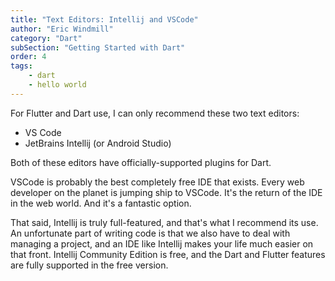 ```yaml
---
title: "Text Editors: Intellij and VSCode"
author: "Eric Windmill"
category: "Dart"
subSection: "Getting Started with Dart"
order: 4
tags:
    - dart
    - hello world
---
```


For Flutter and Dart use, I can only recommend these two text editors:

* VS Code
* JetBrains Intellij (or Android Studio)

Both of these editors have officially-supported plugins for Dart. 

VSCode is probably the best completely free IDE that exists. Every web developer on the planet is jumping ship to VSCode. It's the return of the IDE in the web world. And it's a fantastic option.

That said, Intellij is truly full-featured, and that's what I recommend its use. An unfortunate part of writing code is that we also have to deal with managing a project, and an IDE like Intellij makes your life much easier on that front. Intellij Community Edition is free, and the Dart and Flutter features are fully supported in the free version.